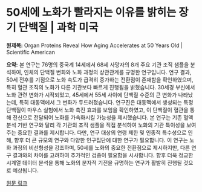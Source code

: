 # 50세에 노화가 빨라지는 이유를 밝히는 장기 단백질 | 과학 미국

**원제목:** Organ Proteins Reveal How Aging Accelerates at 50 Years Old | Scientific American

**요약:** 본 연구는 76명의 중국계 14세에서 68세 사망자의 8개 주요 기관 조직 샘플을 분석하여, 인체의 단백질 변화와 노화 과정의 상관관계를 규명한 연구입니다.  연구 결과, 50세 전후를 기점으로 노화 속도가 급격히 증가하는 전환점이 존재함을 확인하였으며, 특히 혈관 조직의 노화가 다른 기관보다 빠르게 진행됨을 밝혔습니다.  30세경 부신에서 노화 관련 변화가 시작되었고, 45세에서 55세 사이에 단백질 수준의 큰 변화가 나타났는데, 특히 대동맥에서 그 변화가 두드러졌습니다.  연구진은 대동맥에서 생성되는 특정 단백질이 마우스 실험에서 노화 촉진 효과를 보임을 확인하였고, 이 단백질이 혈관을 통해 전신으로 전달되어 노화를 가속화시킬 가능성을 제시했습니다.  본 연구는 기존 혈액 분석 기반 연구와 달리 각 기관의 조직 샘플을 직접 분석하여 노화의 기관 특이성을 보여주는 중요한 결과를 제시합니다.  다만,  연구 대상의 연령 제한 및 인종적 특수성으로 인해, 향후 더 큰 규모의 연구와 다양한 인구집단에 대한 연구가 필요합니다.  이 연구는 노화 과정의 비선형성을 강조하며,  50세를 노화의 중요한 전환점으로 제시하지만,  다른 연구 결과와의 차이를 고려하여 추가적인 검증이 필요함을 시사합니다.  향후 더욱 정교한 시계열 데이터 분석을 통해 노화의 분자적 기전을 규명하는 연구가 활발히 진행될 것으로 예상됩니다.

[원문 링크](https://www.scientificamerican.com/article/organ-proteins-reveal-how-aging-accelerates-at-50-years-old/)
